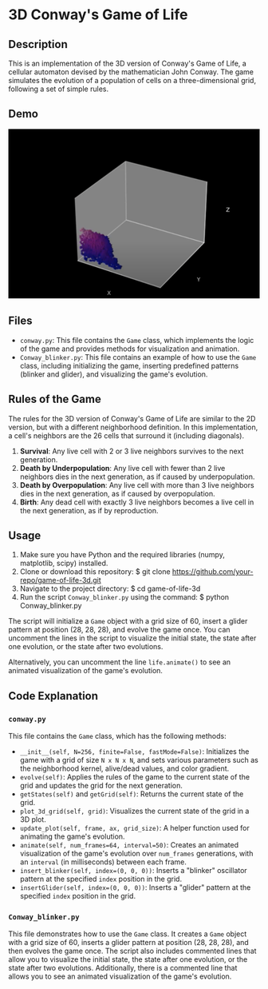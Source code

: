 # 3D Conway's Game of Life

## Description
This is an implementation of the 3D version of Conway's Game of Life, a cellular automaton devised by the mathematician John Conway. The game simulates the evolution of a population of cells on a three-dimensional grid, following a set of simple rules.


## Demo
[![Game of Life 3D](GOL_still.png)](https://www.youtube.com/watch?v=RZRBz6FZJiI)

## Files
- `conway.py`: This file contains the `Game` class, which implements the logic of the game and provides methods for visualization and animation.
- `Conway_blinker.py`: This file contains an example of how to use the `Game` class, including initializing the game, inserting predefined patterns (blinker and glider), and visualizing the game's evolution.

## Rules of the Game
The rules for the 3D version of Conway's Game of Life are similar to the 2D version, but with a different neighborhood definition. In this implementation, a cell's neighbors are the 26 cells that surround it (including diagonals).

1. **Survival**: Any live cell with 2 or 3 live neighbors survives to the next generation.
2. **Death by Underpopulation**: Any live cell with fewer than 2 live neighbors dies in the next generation, as if caused by underpopulation.
3. **Death by Overpopulation**: Any live cell with more than 3 live neighbors dies in the next generation, as if caused by overpopulation.
4. **Birth**: Any dead cell with exactly 3 live neighbors becomes a live cell in the next generation, as if by reproduction.

## Usage
1. Make sure you have Python and the required libraries (numpy, matplotlib, scipy) installed.
2. Clone or download this repository:
   $ git clone https://github.com/your-repo/game-of-life-3d.git
3. Navigate to the project directory:
   $ cd game-of-life-3d
4. Run the script `Conway_blinker.py` using the command:
   $ python Conway_blinker.py

The script will initialize a `Game` object with a grid size of 60, insert a glider pattern at position (28, 28, 28), and evolve the game once. You can uncomment the lines in the script to visualize the initial state, the state after one evolution, or the state after two evolutions.

Alternatively, you can uncomment the line `life.animate()` to see an animated visualization of the game's evolution.

## Code Explanation

### `conway.py`
This file contains the `Game` class, which has the following methods:

- `__init__(self, N=256, finite=False, fastMode=False)`: Initializes the game with a grid of size `N x N x N`, and sets various parameters such as the neighborhood kernel, alive/dead values, and color gradient.
- `evolve(self)`: Applies the rules of the game to the current state of the grid and updates the grid for the next generation.
- `getStates(self)` and `getGrid(self)`: Returns the current state of the grid.
- `plot_3d_grid(self, grid)`: Visualizes the current state of the grid in a 3D plot.
- `update_plot(self, frame, ax, grid_size)`: A helper function used for animating the game's evolution.
- `animate(self, num_frames=64, interval=50)`: Creates an animated visualization of the game's evolution over `num_frames` generations, with an `interval` (in milliseconds) between each frame.
- `insert_blinker(self, index=(0, 0, 0))`: Inserts a "blinker" oscillator pattern at the specified `index` position in the grid.
- `insertGlider(self, index=(0, 0, 0))`: Inserts a "glider" pattern at the specified `index` position in the grid.

### `Conway_blinker.py`
This file demonstrates how to use the `Game` class. It creates a `Game` object with a grid size of 60, inserts a glider pattern at position (28, 28, 28), and then evolves the game once. The script also includes commented lines that allow you to visualize the initial state, the state after one evolution, or the state after two evolutions. Additionally, there is a commented line that allows you to see an animated visualization of the game's evolution.
